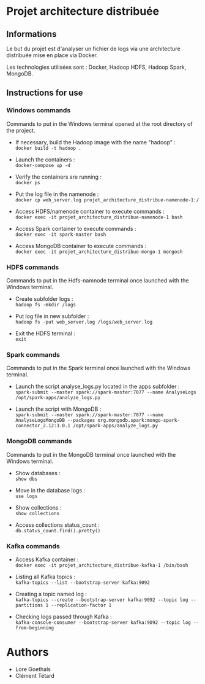 
# Projet architecture distribuée

## Informations

Le but du projet est d'analyser un fichier de logs via une architecture distribuée mise en place via Docker.

Les technologies utilisées sont : Docker, Hadoop HDFS, Hadoop Spark, MongoDB.

## Instructions for use

### Windows commands

Commands to put in the Windows terminal opened at the root directory of the project.

* If necessary, build the Hadoop image with the name "hadoop" :<br>
`docker build -t hadoop .`

* Launch the containers :<br>
`docker-compose up -d`

* Verify the containers are running :<br>
`docker ps`

* Put the log file in the namenode :<br>
`docker cp web_server.log projet_architecture_distribue-namenode-1:/`

* Access HDFS/namenode container to execute commands :<br>
`docker exec -it projet_architecture_distribue-namenode-1 bash`

* Access Spark container to execute commands :<br>
`docker exec -it spark-master bash`

* Access MongoDB container to execute commands :<br>
`docker exec -it projet_architecture_distribue-mongo-1 mongosh`

### HDFS commands

Commands to put in the Hdfs-namnode terminal once launched with the Windows terminal.

* Create subfolder logs :<br>
`hadoop fs -mkdir /logs`

* Put log file in new subfolder :<br>
`hadoop fs -put web_server.log /logs/web_server.log`

* Exit the HDFS terminal :<br>
`exit`

### Spark commands

Commands to put in the Spark terminal once launched with the Windows terminal.

* Launch the script analyse_logs.py located in the apps subfolder :<br>
`spark-submit --master spark://spark-master:7077 --name AnalyseLogs /opt/spark-apps/analyze_logs.py`

* Launch the script with MongoDB :<br>
`spark-submit --master spark://spark-master:7077 --name AnalyseLogsMongoDB --packages org.mongodb.spark:mongo-spark-connector_2.12:3.0.1 /opt/spark-apps/analyze_logs.py`

### MongoDB commands

Commands to put in the MongoDB terminal once launched with the Windows terminal.

* Show databases :<br>
`show dbs`

* Move in the database logs :<br>
`use logs`

* Show collections :<br>
`show collections`

* Access collections status_count :<br>
`db.status_count.find().pretty()`

### Kafka commands

* Access Kafka container :<br>
`docker exec -it projet_architecture_distribue-kafka-1 /bin/bash`

* Listing all Kafka topics :<br>
`kafka-topics --list --bootstrap-server kafka:9092`

* Creating a topic named log :<br>
` kafka-topics --create --bootstrap-server kafka:9092 --topic log --partitions 1 --replication-factor 1 `

* Checking logs passed through Kafka :<br>
`kafka-console-consumer --bootstrap-server kafka:9092 --topic log --from-beginning`

# Authors

* Lore Goethals
* Clément Tétard